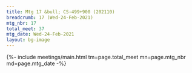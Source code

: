 ```yaml
---
title: Mtg 17 &bull; CS-499+900 (202110)
breadcrumb: 17 (Wed-24-Feb-2021)
mtg_nbr: 17
total_meet: 37
mtg_date: Wed-24-Feb-2021
layout: bg-image
---
```


{%- include meetings/main.html
    tm=page.total_meet
    mn=page.mtg_nbr
    md=page.mtg_date
-%}
